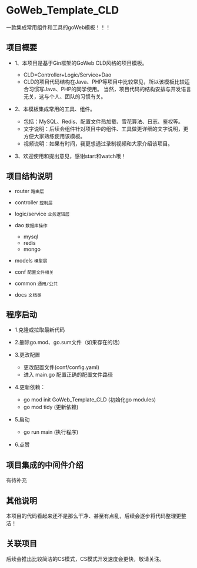 # GoWeb_Template_CLD

一款集成常用组件和工具的goWeb模板！！！

## 项目概要

- 1、本项目是基于Gin框架的GoWeb CLD风格的项目模板。
  - CLD=Controller+Logic/Service+Dao
  - CLD的项目代码结构在Java、PHP等项目中比较常见，所以该模板比较适合习惯写Java、PHP的同学使用。 当然，项目代码的结构安排与开发语言无关，这与个人、团队的习惯有关。

- 2、本模板集成常用的工具、组件。
  - 包括：MySQL、Redis、配置文件热加载、雪花算法、日志、鉴权等。
  - 文字说明：后续会组件针对项目中的组件、工具做更详细的文字说明，更方便大家熟练使用该模板。
  - 视频说明：如果有时间，我更想通过录制视频和大家介绍该项目。

- 3、欢迎使用和提出意见，感谢start和watch哦！

## 项目结构说明

- router `路由层`

- controller `控制层`

- logic/service `业务逻辑层`

- dao `数据库操作`
    - mysql
    - redis
    - mongo

- models `模型层`

- conf `配置文件相关`

- common `通用/公共`

- docs `文档类`


## 程序启动
- 1.克隆或拉取最新代码
  
- 2.删除go.mod、go.sum文件（如果存在的话）
  
- 3.更改配置
  - 更改配置文件(conf/config.yaml)
  - 进入 main.go 配置正确的配置文件路径
  
- 4.更新依赖： 
  - go mod init GoWeb_Template_CLD (初始化go modules)
  - go mod tidy (更新依赖)
  
- 5.启动
  - go run main (执行程序)
  
- 6.点赞
 
## 项目集成的中间件介绍
有待补充
    
## 其他说明
本项目的代码看起来还不是那么干净、甚至有点乱，后续会逐步将代码整理更整洁！

## 关联项目
后续会推出比较简洁的CS模式，CS模式开发速度会更快，敬请关注。